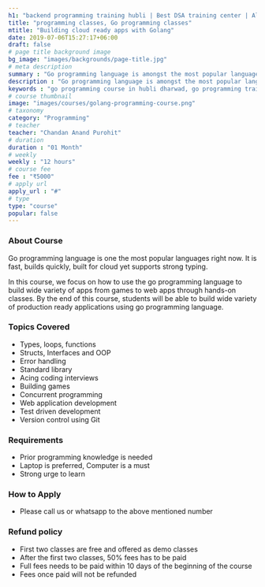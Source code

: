 ```yaml
---
h1: "backend programming training hubli | Best DSA training center | Algorithms and Data Structures classes in Hubli and Dharwad"
title: "programming classes, Go programming classes"
mtitle: "Building cloud ready apps with Golang"
date: 2019-07-06T15:27:17+06:00
draft: false
# page title background image
bg_image: "images/backgrounds/page-title.jpg"
# meta description
summary : "Go programming language is amongst the most popular languages these days. The only language with offers speed of C# and flexibility of C language. In this course we teach the Go programming language with web development in mind"
description : "Go programming language is amongst the most popular languages these days. The only language with offers speed of C# and flexibility of C language. In this course we teach the Go programming language with web development in mind"
keywords : "go programming course in hubli dharwad, go programming training in hubli dharwad, go programming institutes in hubli dharwad, go programming classes in hubli dharwad, go programming course fees in hubli dharwad, go programming training centers in hubli dharwad, go programming training course in hubli dharwad, go programming training institutes in hubli dharwad, go programming training classes in hubli dharwad, go programming coaching classes in hubli dharwad, go programming certification course in hubli dharwad, go programming training and placement in hubli dharwad, classes for go programming course in hubli dharwad, best institute for go programming course in hubli dharwad, go programming course in hubli dharwad with 100% job"
# course thumbnail
image: "images/courses/golang-programming-course.png"
# taxonomy
category: "Programming"
# teacher
teacher: "Chandan Anand Purohit"
# duration
duration : "01 Month"
# weekly
weekly : "12 hours"
# course fee
fee : "₹5000"
# apply url
apply_url : "#"
# type
type: "course"
popular: false
---
```



### About Course
Go programming language is one the most popular languages right now. It is fast, builds quickly, built for cloud yet supports strong typing.

In this course, we focus on how to use the go programming language to build wide variety of apps from games to web apps through hands-on classes. By the end of this course, students will be able to build wide variety of production ready applications using go programming language. 

### Topics Covered
* Types, loops, functions
* Structs, Interfaces and OOP
* Error handling
* Standard library
* Acing coding interviews 
* Building games
* Concurrent programming
* Web application development
* Test driven development
* Version control using Git
 
### Requirements
* Prior programming knowledge is needed
* Laptop is preferred, Computer is a must
* Strong urge to learn 


### How to Apply

* Please call us or whatsapp to the above mentioned number


### Refund policy
* First two classes are free and offered as demo classes
* After the first two classes, 50% fees has to be paid
* Full fees needs to be paid within 10 days of the beginning of the course
* Fees once paid will not be refunded
